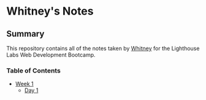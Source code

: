# Whitney's Notes
## Summary

This repository contains all of the notes taken by [Whitney](https://github.com/huongw) for the Lighthouse Labs Web Development Bootcamp.

### Table of Contents
* [Week 1](/Week_1)
  * [Day 1](/Week_1/Day_1)